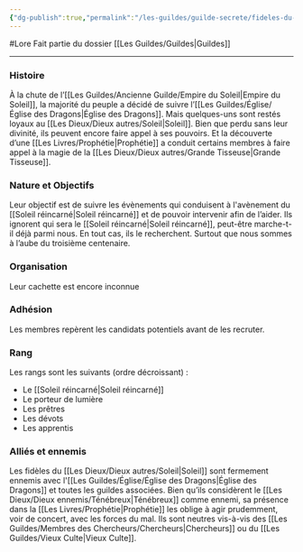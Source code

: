 ```yaml
---
{"dg-publish":true,"permalink":"/les-guildes/guilde-secrete/fideles-du-soleil/"}
---
```


#Lore
Fait partie du dossier [[Les Guildes/Guildes\|Guildes]]

-------

### Histoire
À la chute de l’[[Les Guildes/Ancienne Guilde/Empire du Soleil\|Empire du Soleil]], la majorité du peuple a décidé de suivre l’[[Les Guildes/Église/Église des Dragons\|Église des Dragons]]. Mais quelques-uns sont restés loyaux au [[Les Dieux/Dieux autres/Soleil\|Soleil]].
Bien que perdu sans leur divinité, ils peuvent encore faire appel à ses pouvoirs. Et la découverte d’une [[Les Livres/Prophétie\|Prophétie]] a conduit certains membres à faire appel à la magie de la [[Les Dieux/Dieux autres/Grande Tisseuse\|Grande Tisseuse]].
### Nature et Objectifs
Leur objectif est de suivre les évènements qui conduisent à l'avènement du [[Soleil réincarné\|Soleil réincarné]] et de pouvoir intervenir afin de l’aider.
Ils ignorent qui sera le [[Soleil réincarné\|Soleil réincarné]], peut-être marche-t-il déjà parmi nous. En tout cas, ils le recherchent. Surtout que nous sommes à l’aube du troisième centenaire.
### Organisation
Leur cachette est encore inconnue
### Adhésion
Les membres repèrent les candidats potentiels avant de les recruter.
### Rang
Les rangs sont les suivants (ordre décroissant) :
- Le [[Soleil réincarné\|Soleil réincarné]]
- Le porteur de lumière
- Les prêtres
- Les dévots
- Les apprentis
### Alliés et ennemis
Les fidèles du [[Les Dieux/Dieux autres/Soleil\|Soleil]] sont fermement ennemis avec l'[[Les Guildes/Église/Église des Dragons\|Église des Dragons]] et toutes les guildes associées.
Bien qu’ils considèrent le [[Les Dieux/Dieux ennemis/Ténébreux\|Ténébreux]] comme ennemi, sa présence dans la [[Les Livres/Prophétie\|Prophétie]] les oblige à agir prudemment, voir de concert, avec les forces du mal.
Ils sont neutres vis-à-vis des [[Les Guildes/Membres des Chercheurs/Chercheurs\|Chercheurs]] ou du [[Les Guildes/Vieux Culte\|Vieux Culte]].